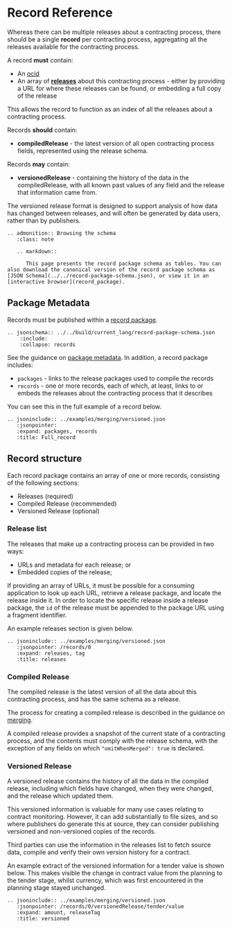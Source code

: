 # Record Reference

Whereas there can be multiple releases about a contracting process, there should be a single **record** per contracting process, aggregating all the releases available for the contracting process.

A record **must** contain:

* An [ocid](../identifiers/#ocid)
* An array of **[releases](#release)** about this contracting process - either by providing a URL for where these releases can be found, or embedding a full copy of the release

This allows the record to function as an index of all the releases about a contracting process.

Records **should** contain:

* **compiledRelease** - the latest version of all open contracting process fields, represented using the release schema.

Records **may** contain:

* **versionedRelease** - containing the history of the data in the compiledRelease, with all known past values of any field and the release that information came from. 

The versioned release format is designed to support analysis of how data has changed between releases, and will often be generated by data users, rather than by publishers.

```eval_rst
.. admonition:: Browsing the schema
   :class: note

   .. markdown::

      This page presents the record package schema as tables. You can also download the canonical version of the record package schema as [JSON Schema](../../record-package-schema.json), or view it in an [interactive browser](record_package).
```

## Package Metadata

Records must be published within a [record package](record_package).

```eval_rst
.. jsonschema:: ../../build/current_lang/record-package-schema.json
    :include:
    :collapse: records

```

See the guidance on [package metadata](../reference/#package-metadata). In addition, a record package includes:

* `packages` - links to the release packages used to compile the records
* `records` - one or more records, each of which, at least, links to or embeds the releases about the contracting process that it describes

You can see this in the full example of a record below.

```eval_rst
.. jsoninclude:: ../examples/merging/versioned.json
   :jsonpointer:
   :expand: packages, records
   :title: Full_record

```

## Record structure

Each record package contains an array of one or more records, consisting of the following sections:

* Releases (required)
* Compiled Release (recommended)
* Versioned Release (optional)

### Release list

The releases that make up a contracting process can be provided in two ways:

* URLs and metadata for each release; or
* Embedded copies of the release;

If providing an array of URLs, it must be possible for a consuming application to look up each URL, retrieve a release package, and locate the release inside it. In order to locate the specific release inside a release package, the `id` of the release must be appended to the package URL using a fragment identifier.

An example releases section is given below.

```eval_rst
.. jsoninclude:: ../examples/merging/versioned.json
   :jsonpointer: /records/0
   :expand: releases, tag
   :title: releases

```

### Compiled Release

The compiled release is the latest version of all the data about this contracting process, and has the same schema as a release.

The process for creating a compiled release is described in the guidance on [merging](merging).

A compiled release provides a snapshot of the current state of a contracting process, and the contents must comply with the release schema, with the exception of any fields on which `"omitWhenMerged": true` is declared.

### Versioned Release

A versioned release contains the history of all the data in the compiled release, including which fields have changed, when they were changed, and the release which updated them.

This versioned information is valuable for many use cases relating to contract monitoring. However, it can add substantially to file sizes, and so where publishers do generate this at source, they can consider publishing versioned and non-versioned copies of the records.

Third parties can use the information in the releases list to fetch source data, compile and verify their own version history for a contract.

An example extract of the versioned information for a tender value is shown below. This makes visible the change in contract value from the planning to the tender stage, whilst currency, which was first encountered in the planning stage stayed unchanged.

```eval_rst
.. jsoninclude:: ../examples/merging/versioned.json
   :jsonpointer: /records/0/versionedRelease/tender/value
   :expand: amount, releaseTag
   :title: versioned

```
